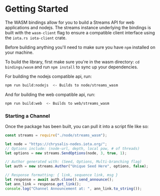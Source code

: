 # Getting Started
The WASM bindings allow for you to build a Streams API for web applications and nodejs. 
The streams instance underlying the bindings is built with the `wasm-client` flag to 
ensure a compatible client interface using the `iota.rs iota-client` crate. 

Before building anything you'll need to make sure you have `npm` installed on your 
machine.

To build the library, first make sure you're in the wasm directory:
```cd bindings/wasm``` and run ```npm install``` to sync up your dependencies. 

For building the nodejs compatible api, run:
```bash
npm run build:nodejs  <- Builds to node/streams_wasm
```

And for building the web compatible api, run:
```bash 
npm run build:web  <- Builds to web/streams_wasm
```


### Starting a Channel 
Once the package has been built, you can pull it into a script file like so: 
```javascript
const streams = require("./node/streams_wasm");

let node = "https://chrysalis-nodes.iota.org/";
// Options include: (node-url, depth, local pow, # of threads)
let options = new streams.SendOptions(node, 3, true, 1);

// Author generated with: (Seed, Options, Multi-branching flag)
let auth = new streams.Author("Unique Seed Here", options, false);

// Response formatting: { link, sequence link, msg }
let response = await auth.clone().send_announce();
let ann_link = response.get_link();
console.log("Channel Announcement at: ", ann_link.to_string());
```
